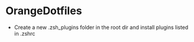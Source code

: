 # OrangeDotfiles
- Create a new .zsh_plugins folder in the root dir and install plugins listed in .zshrc
